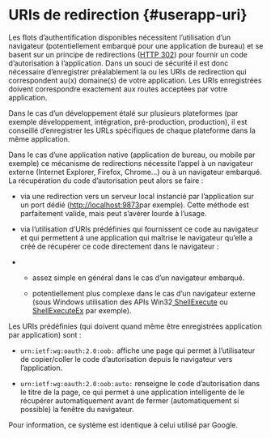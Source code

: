# URIs de redirection {#userapp-uri}

Les flots d’authentification disponibles nécessitent l’utilisation d’un navigateur \(potentiellement embarqué pour une application de bureau\) et se basent sur un principe de redirections \([HTTP 302](https://en.wikipedia.org/wiki/HTTP_302)\) pour fournir un code d’autorisation à l’application. Dans un souci de sécurité il est donc nécessaire d’enregistrer préalablement la ou les URIs de redirection qui correspondent au\(x\) domaine\(s\) de votre application. Les URIs enregistrées doivent correspondre exactement aux routes acceptées par votre application.

Dans le cas d’un développement étalé sur plusieurs plateformes \(par exemple développement, intégration, pré-production, production\), il est conseillé d’enregistrer les URLs spécifiques de chaque plateforme dans la même application.

Dans le cas d’une application native \(application de bureau, ou mobile par exemple\) ce mécanisme de redirections nécessite l’appel à un navigateur externe \(Internet Explorer, Firefox, Chrome…\) ou à un navigateur embarqué. La récupération du code d’autorisation peut alors se faire :

* via une redirection vers un serveur local instancié par l’application sur un port dédié \([http://localhost:9873](http://localhost:9873)par exemple\). Cette méthode est parfaitement valide, mais peut s’avérer lourde à l’usage.

* via l’utilisation d’URIs prédéfinies qui fournissent ce code au navigateur et qui permettent à une application qui maîtrise le navigateur qu’elle a créé de récupérer ce code directement dans le navigateur :

* * assez simple en général dans le cas d’un navigateur embarqué.

  * potentiellement plus complexe dans le cas d’un navigateur externe \(sous Windows utilisation des APIs Win32[ ShellExecute](https://msdn.microsoft.com/en-us/library/windows/desktop/bb762153.aspx) ou [ShellExecuteEx](https://msdn.microsoft.com/en-us/library/windows/desktop/bb762154.aspx) par exemple\).

Les URIs prédéfinies \(qui doivent quand même être enregistrées application par application\) sont :

* `urn:ietf:wg:oauth:2.0:oob:` affiche une page qui permet à l’utilisateur de copier/coller le code d’autorisation depuis le navigateur vers l’application.

* `urn:ietf:wg:oauth:2.0:oob:auto:` renseigne le code d’autorisation dans le titre de la page, ce qui permet à une application intelligente de le récupérer automatiquement avant de fermer \(automatiquement si possible\) la fenêtre du navigateur.

Pour information, ce système est identique à celui utilisé par Google.

